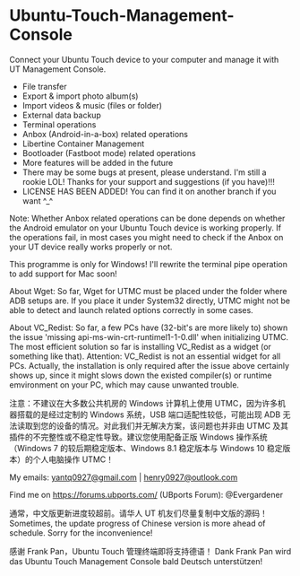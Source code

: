 # Ubuntu-Touch-Management-Console
Connect your Ubuntu Touch device to your computer and manage it with UT Management Console.

- File transfer
- Export & import photo album(s)
- Import videos & music (files or folder)
- External data backup
- Terminal operations
- Anbox (Android-in-a-box) related operations
- Libertine Container Management
- Bootloader (Fastboot mode) related operations
- More features will be added in the future
- There may be some bugs at present, please understand. I'm still a rookie LOL! Thanks for your support and suggestions (if you have)!!!
- LICENSE HAS BEEN ADDED! You can find it on another branch if you want ^_^

Note: Whether Anbox related operations can be done depends on whether the Android emulator on your Ubuntu Touch device is working properly. If the operations fail, in most cases you might need to check if the Anbox on your UT device really works properly or not.

This programme is only for Windows! I'll rewrite the terminal pipe operation to add support for Mac soon!

About Wget: So far, Wget for UTMC must be placed under the folder where ADB setups are. If you place it under System32 directly, UTMC might not be able to detect and launch related options correctly in some cases.

About VC_Redist: So far, a few PCs have (32-bit's are more likely to) shown the issue 'missing api-ms-win-crt-runtimel1-1-0.dll' when initializing UTMC. The most efficient solution so far is installing VC_Redist as a widget (or something like that).
Attention: VC_Redist is not an essential widget for all PCs. Actually, the installation is only required after the issue above certainly shows up, since it might slows down the existed compiler(s) or runtime emvironment on your PC, which may cause unwanted trouble.

注意：不建议在大多数公共机房的 Windows 计算机上使用 UTMC，因为许多机器搭载的是经过定制的 Windows 系统，USB 端口适配性较低，可能出现 ADB 无法读取到您的设备的情况。对此我们并无解决方案，该问题也并非由 UTMC 及其插件的不完整性或不稳定性导致。建议您使用配备正版 Windows 操作系统（Windows 7 的较后期稳定版本、Windows 8.1 稳定版本与 Windows 10 稳定版本）的个人电脑操作 UTMC！

My emails:
yantq0927@gmail.com | henry0927@outlook.com

Find me on https://forums.ubports.com/ (UBports Forum): @Evergardener

通常，中文版更新进度较超前。请华人 UT 机友们尽量复制中文版的源码！
Sometimes, the update progress of Chinese version is more ahead of schedule. Sorry for the inconvenience!

感谢 Frank Pan，Ubuntu Touch 管理终端即将支持德语！
Dank Frank Pan wird das Ubuntu Touch Management Console bald Deutsch unterstützen!
